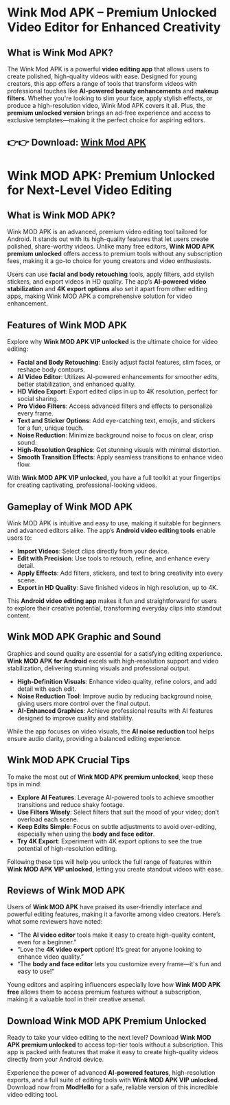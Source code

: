 # Wink Mod APK – Premium Unlocked Video Editor for Enhanced Creativity

## What is Wink Mod APK?

The Wink Mod APK is a powerful **video editing app** that allows users to create polished, high-quality videos with ease. Designed for young creators, this app offers a range of tools that transform videos with professional touches like **AI-powered beauty enhancements** and **makeup filters**. Whether you're looking to slim your face, apply stylish effects, or produce a high-resolution video, Wink Mod APK covers it all. Plus, the **premium unlocked version** brings an ad-free experience and access to exclusive templates—making it the perfect choice for aspiring editors.

## 👉👉 Download: [Wink Mod APK](https://modhello.com/wink/)

# Wink MOD APK: Premium Unlocked for Next-Level Video Editing

## What is Wink MOD APK?

Wink MOD APK is an advanced, premium video editing tool tailored for Android. It stands out with its high-quality features that let users create polished, share-worthy videos. Unlike many free editors, **Wink MOD APK premium unlocked** offers access to premium tools without any subscription fees, making it a go-to choice for young creators and video enthusiasts.

Users can use **facial and body retouching** tools, apply filters, add stylish stickers, and export videos in HD quality. The app’s **AI-powered video stabilization** and **4K export options** also set it apart from other editing apps, making Wink MOD APK a comprehensive solution for video enhancement.

## Features of Wink MOD APK

Explore why **Wink MOD APK VIP unlocked** is the ultimate choice for video editing:

- **Facial and Body Retouching**: Easily adjust facial features, slim faces, or reshape body contours.
- **AI Video Editor**: Utilizes AI-powered enhancements for smoother edits, better stabilization, and enhanced quality.
- **HD Video Export**: Export edited clips in up to 4K resolution, perfect for social sharing.
- **Pro Video Filters**: Access advanced filters and effects to personalize every frame.
- **Text and Sticker Options**: Add eye-catching text, emojis, and stickers for a fun, unique touch.
- **Noise Reduction**: Minimize background noise to focus on clear, crisp sound.
- **High-Resolution Graphics**: Get stunning visuals with minimal distortion.
- **Smooth Transition Effects**: Apply seamless transitions to enhance video flow.

With **Wink MOD APK VIP unlocked**, you have a full toolkit at your fingertips for creating captivating, professional-looking videos.

## Gameplay of Wink MOD APK

Wink MOD APK is intuitive and easy to use, making it suitable for beginners and advanced editors alike. The app’s **Android video editing tools** enable users to:

- **Import Videos**: Select clips directly from your device.
- **Edit with Precision**: Use tools to retouch, refine, and enhance every detail.
- **Apply Effects**: Add filters, stickers, and text to bring creativity into every scene.
- **Export in HD Quality**: Save finished videos in high resolution, up to 4K.

This **Android video editing app** makes it fun and straightforward for users to explore their creative potential, transforming everyday clips into standout content.

## Wink MOD APK Graphic and Sound

Graphics and sound quality are essential for a satisfying editing experience. **Wink MOD APK for Android** excels with high-resolution support and video stabilization, delivering stunning visuals and professional output.

- **High-Definition Visuals**: Enhance video quality, refine colors, and add detail with each edit.
- **Noise Reduction Tool**: Improve audio by reducing background noise, giving users more control over the final output.
- **AI-Enhanced Graphics**: Achieve professional results with AI features designed to improve quality and stability.

While the app focuses on video visuals, the **AI noise reduction** tool helps ensure audio clarity, providing a balanced editing experience.

## Wink MOD APK Crucial Tips

To make the most out of **Wink MOD APK premium unlocked**, keep these tips in mind:

- **Explore AI Features**: Leverage AI-powered tools to achieve smoother transitions and reduce shaky footage.
- **Use Filters Wisely**: Select filters that suit the mood of your video; don’t overload each scene.
- **Keep Edits Simple**: Focus on subtle adjustments to avoid over-editing, especially when using the **body and face editor**.
- **Try 4K Export**: Experiment with 4K export options to see the true potential of high-resolution editing.

Following these tips will help you unlock the full range of features within **Wink MOD APK VIP unlocked**, letting you create standout videos with ease.

## Reviews of Wink MOD APK

Users of **Wink MOD APK** have praised its user-friendly interface and powerful editing features, making it a favorite among video creators. Here’s what some reviewers have noted:

- “The **AI video editor** tools make it easy to create high-quality content, even for a beginner.”
- “Love the **4K video export** option! It’s great for anyone looking to enhance video quality.”
- “The **body and face editor** lets you customize every frame—it's fun and easy to use!”

Young editors and aspiring influencers especially love how **Wink MOD APK free** allows them to access premium features without a subscription, making it a valuable tool in their creative arsenal.

## Download Wink MOD APK Premium Unlocked

Ready to take your video editing to the next level? Download **Wink MOD APK premium unlocked** to access top-tier tools without a subscription. This app is packed with features that make it easy to create high-quality videos directly from your Android device.

Experience the power of advanced **AI-powered features**, high-resolution exports, and a full suite of editing tools with **Wink MOD APK VIP unlocked**. Download now from **ModHello** for a safe, reliable version of this incredible video editing tool.
